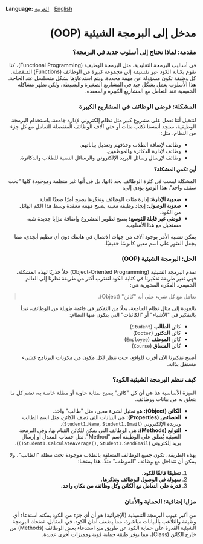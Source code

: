 ﻿<strong>Language:</strong>
<a href="#" onclick="switchLang('ar'); return false;" style="margin-right:10px;">العربية</a>
<a href="#" onclick="switchLang('en'); return false;">English</a>
</div>

<!-- بداية المحتوى العربي -->
<div id="arabic-content" dir="rtl" style="text-align: right;">

# مدخل إلى البرمجة الشيئية (OOP)

### مقدمة: لماذا نحتاج إلى أسلوب جديد في البرمجة؟

في أساليب البرمجة التقليدية، مثل البرمجة الوظيفية (Functional Programming)، كنا نقوم بكتابة الكود عبر تقسيمه إلى مجموعة كبيرة من الوظائف (Functions) المنفصلة. كل وظيفة تكون مسؤولة عن مهمة محددة، ويتم استدعاؤها بشكل متسلسل عند الحاجة. هذا الأسلوب يعمل بشكل جيد في المشاريع الصغيرة والبسيطة، ولكن تظهر مشاكله الحقيقية عند التعامل مع المشاريع الكبيرة والمعقدة.

### المشكلة: فوضى الوظائف في المشاريع الكبيرة

لنتخيل أننا نعمل على مشروع كبير مثل نظام إلكتروني لإدارة جامعة. باستخدام البرمجة الوظيفية، سنجد أنفسنا نكتب مئات أو حتى آلاف الوظائف المنفصلة للتعامل مع كل جزء من النظام، مثل:

* وظائف لإضافة الطلاب وحذفهم وتعديل بياناتهم.
* وظائف لإدارة الدكاترة والموظفين.
* وظائف لإرسال رسائل البريد الإلكتروني والرسائل النصية للطلاب والدكاترة.

<strong>أين تكمن المشكلة؟</strong>

المشكلة ليست في كثرة الوظائف بحد ذاتها، بل في أنها غير منظمة وموجودة كلها "تحت سقف واحد". هذا الوضع يؤدي إلى:
* <strong>صعوبة الإدارة:</strong> إدارة مئات الوظائف وتذكرها يصبح أمرًا صعبًا للغاية.
* <strong>صعوبة الوصول:</strong> إيجاد وظيفة معينة يصبح مهمة معقدة وسط هذا الكم الهائل من الكود.
* <strong>فوضى غير قابلة للتوسع:</strong> يصبح تطوير المشروع وإضافة مزايا جديدة شبه مستحيل مع هذا الأسلوب.

يمكن تشبيه الأمر بوجود آلاف من جهات الاتصال في هاتفك دون أي تنظيم أبجدي، مما يجعل العثور على اسم معين كابوسًا حقيقيًا.

### الحل: البرمجة الشيئية (OOP)

تقدم البرمجة الشيئية (Object-Oriented Programming) حلاً جذريًا لهذه المشكلة، فهي تغير طريقة تفكيرنا في كتابة الكود لتقترب أكثر من طريقة نظرنا إلى العالم الحقيقي. الفكرة المحورية هي:

<blockquote>تعامل مع كل شيء على أنه "كائن" (Object).</blockquote>

بالعودة إلى مثال نظام الجامعة، بدلًا من التفكير في قائمة طويلة من الوظائف، نبدأ بالتفكير في "الأشياء" أو "الكائنات" التي يتكون منها النظام:
* كائن <strong>الطالب</strong> (<code>Student</code>)
* كائن <strong>الدكتور</strong> (<code>Doctor</code>)
* كائن <strong>الموظف</strong> (<code>Employee</code>)
* كائن <strong>المساق</strong> (<code>Course</code>)

أصبح تفكيرنا الآن أقرب للواقع، حيث ننظر لكل مكون من مكونات البرنامج كشيء مستقل بذاته.

### كيف تنظم البرمجة الشيئية الكود؟

الميزة الأساسية هنا هي أن كل "كائن" يصبح بمثابة حاوية أو مظلة خاصة به، تضم كل ما يتعلق به من بيانات ووظائف.

* <strong>الكائن (Object):</strong> هو تمثيل لشيء معين، مثل "طالب" واحد.
* <strong>الخصائص (Properties):</strong> هي البيانات التي تصف الكائن، مثل اسم الطالب وبريده الإلكتروني (<code>Student1.Name</code>, <code>Student1.Email</code>).
* <strong>التوابع (Methods):</strong> هي الوظائف التي يمكن للكائن القيام بها، وفي البرمجة الشيئية يُطلق على الوظيفة اسم "Method". مثل حساب المعدل أو إرسال بريد إلكتروني (<code>Student1.CalculateAverage()</code>, <code>Student1.SendEmail()</code>).

بهذه الطريقة، تكون جميع الوظائف المتعلقة بالطلاب موجودة تحت مظلة "الطالب"، ولا يمكن أن تتداخل مع وظائف "الموظف" مثلًا. هذا يمنحنا:

1. <strong>تنظيمًا فائقًا للكود.</strong>
2. <strong>سهولة في الوصول للوظائف وتذكرها.</strong>
3. <strong>قدرة على التعامل مع الكائن وكل وظائفه من مكان واحد.</strong>

### مزايا إضافية: الحماية والأمان

من أكبر عيوب البرمجة التنفيذية (الإجرائية) هو أن أي جزء من الكود يمكنه استدعاء أي وظيفة والتلاعب بالبيانات مباشرة، مما يضعف أمان الكود. في المقابل، تمنحك البرمجة الشيئية القدرة على حماية الكود عن طريق منع استدعاء بعض الوظائف (Methods) من خارج الكائن (Class)، مما يوفر طبقة حماية قوية ومميزات أخرى عديدة.

</div>

<!-- بداية المحتوى الإنجليزي -->
<div id="english-content" dir="ltr" style="text-align: left; display:none;">

# Introduction to Object-Oriented Programming (OOP)

### Introduction: Why do we need a new programming paradigm?

In traditional programming paradigms, such as Functional Programming, code is written by dividing it into a large number of separate functions. Each function is responsible for a specific task and is called sequentially when needed. This approach works well for small and simple projects, but its real problems appear when dealing with large and complex projects.

### The problem: Function chaos in large projects

Imagine working on a large project like an electronic university management system. Using functional programming, you would end up writing hundreds or even thousands of separate functions to handle every part of the system, such as:

* Functions to add, delete, and edit student data.
* Functions to manage professors and employees.
* Functions to send emails and text messages to students and professors.

<strong>Where is the problem?</strong>

The problem is not the number of functions itself, but that they are unorganized and all exist "under one roof". This leads to:
* <strong>Difficult management:</strong> Managing hundreds of functions and remembering them becomes extremely difficult.
* <strong>Difficult access:</strong> Finding a specific function becomes a complex task amid this huge amount of code.
* <strong>Unscalable chaos:</strong> Developing the project and adding new features becomes nearly impossible with this approach.

It's like having thousands of contacts in your phone without any alphabetical organization, making finding a specific name a real nightmare.

### The solution: Object-Oriented Programming (OOP)

Object-Oriented Programming (OOP) offers a radical solution to this problem, changing the way we think about writing code to be closer to how we view the real world. The central idea is:

<blockquote>Treat everything as an "Object".</blockquote>

Returning to the university system example, instead of thinking of a long list of functions, we start thinking about the "things" or "objects" that make up the system:
* <strong>Student</strong> object (<code>Student</code>)
* <strong>Professor</strong> object (<code>Doctor</code>)
* <strong>Employee</strong> object (<code>Employee</code>)
* <strong>Course</strong> object (<code>Course</code>)

Now our thinking is closer to reality, as we see each component of the program as an independent entity.

### How does OOP organize code?

The main advantage here is that each "object" becomes a container or umbrella for everything related to it, including data and functions.

* <strong>Object:</strong> Represents a specific thing, like a single student.
* <strong>Properties:</strong> The data that describes the object, such as the student's name and email (<code>Student1.Name</code>, <code>Student1.Email</code>).
* <strong>Methods:</strong> The functions the object can perform. In OOP, a function is called a "Method", such as calculating the average or sending an email (<code>Student1.CalculateAverage()</code>, <code>Student1.SendEmail()</code>).

This way, all functions related to students are under the "Student" umbrella and cannot interfere with "Employee" functions, for example. This gives us:

1. <strong>Superior code organization.</strong>
2. <strong>Ease of accessing and remembering functions.</strong>
3. <strong>Ability to handle the object and all its functions from one place.</strong>

### Additional advantages: Protection and security

One of the biggest drawbacks of procedural programming is that any part of the code can call any function and manipulate data directly, weakening code security. In contrast, OOP gives you the ability to protect code by preventing some methods from being called from outside the class, providing a strong protection layer and many other advantages.

